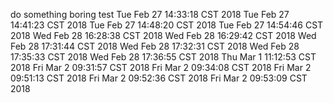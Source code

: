 
do something boring
test
Tue Feb 27 14:33:18 CST 2018
Tue Feb 27 14:41:23 CST 2018
Tue Feb 27 14:48:20 CST 2018
Tue Feb 27 14:54:46 CST 2018
Wed Feb 28 16:28:38 CST 2018
Wed Feb 28 16:29:42 CST 2018
Wed Feb 28 17:31:44 CST 2018
Wed Feb 28 17:32:31 CST 2018
Wed Feb 28 17:35:33 CST 2018
Wed Feb 28 17:36:55 CST 2018
Thu Mar 1 11:12:53 CST 2018
Fri Mar 2 09:31:57 CST 2018
Fri Mar 2 09:34:08 CST 2018
Fri Mar 2 09:51:13 CST 2018
Fri Mar 2 09:52:36 CST 2018
Fri Mar 2 09:53:09 CST 2018
